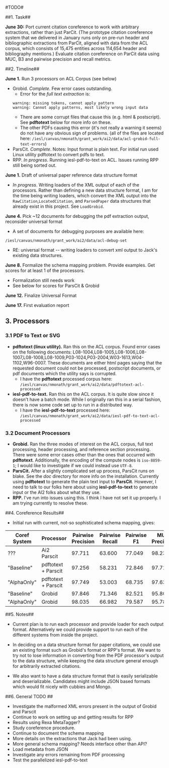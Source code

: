 #TODO#

##1. Task##

__June 30:__ Port current citation coreference to work with arbitrary extractions, rather than just ParCit. (The prototype citation coreference system that we delivered in January runs only on pre-run header and bibliographic extractions from ParCit, aligned with data from the ACL corpus, which consists of 15,475 entities across 114,654 header and bibliography mentions.)  Evaluate citation coreference on ParCit data using MUC, B3 and pairwise precision and recall metrics.

##2. Timeline##

__June 1.__ Run 3 processors on ACL Corpus (see below)

- Grobid. _Complete._ Few error cases outstanding.
  - Error for the _full text extraction_ is: 
  ```
  warning: missing tokens, cannot apply pattern
  warning: Cannot apply patterns, most likely wrong input data
  ```
  - There are some corrupt files that cause this (e.g. html & postscript). See __pdftotext__ below for more info on these.
  - The other PDFs causing this error (it's not really a warning it seems)  do not have any obvious sign of problems. (all of the files are located here: ```/iesl/canvas/nmonath/grant_work/ai2/data/acl-grobid-full-text-errors```)
- ParsCit. _Complete_. Notes: Input format is plain text. For initial run used Linux utility pdftotext to convert pdfs to text.
- RPP. _In progress_. Running iesl-pdf-to-text on ACL. Issues running RPP still being sorted out.

__June 1.__ Draft of universal paper reference data structure format

- _In progress_. Writing loaders of the XML output of each of the processors. Rather than defining a new data structure format, I am for the time being writing loaders, which convert the XML output into the ```RawCitation```,```LocatedCitation```, and ```ParsedPaper``` data structures that already exist in this project. See ```LoadGrobid```.

__June 4.__ Pick ~12 documents for debugging the pdf extraction output, reconsider universal format

- A set of documents for debugging purposes are available here: 
```
/iesl/canvas/nmonath/grant_work/ai2/data/acl-debug-set
```
- RE: universal format -- writing loaders to convert xml output to Jack's existing data structures.

__June 8.__ Formalize the schema mapping problem. Provide examples. Get scores for at least 1 of the processors. 

- Formalization still needs work
- See below for scores for ParsCit & Grobid

__June 12.__ Finalize Universal Format

__June 17.__ First evaluation report

## 3. Processors ##

### 3.1 PDF to Text or SVG ###

- __pdftotext (linux utility).__ Ran this on the ACL corpus. Found error cases on the following documents: L08-1004,L08-1005,L08-1006,L08-1007,L08-1008,L08-1009,P03-1024,P03-2004,W03-1613,W04-1102,W96-0007. These documents are either html pages saying that the requested document could not be processed, postscript documents, or pdf documents which the utility says is corrupted. 
  - I have the __pdftotext__ processed corpus here: ```/iesl/canvas/nmonath/grant_work/ai2/data/pdftotext-acl-processed```
- __iesl-pdf-to-text.__ Ran this on the ACL corpus. It is quite slow since it doesn't have a batch mode. While I originally ran this in a serial fashion, there is now some code set up to run in a distributed way. 
  - I have the __iesl-pdf-to-text__ processed here: ```/iesl/canvas/nmonath/grant_work/ai2/data/iesl-pdf-to-text-acl-processed```

### 3.2 Document Processors ###

- __Grobid.__ Ran the three modes of interest on the ACL corpus, full text processing, header processing, and reference section processing. There were some error cases other than the ones that occurred with __pdftotext__. Additionally, the encoding of the compute nodes is ```iso-8859-1```; I would like to investigate if we could instead use ```UTF-8```.
- __ParsCit.__ After a slightly complicated set up process, ParsCit runs on blake. See the _doc_ directory for more info on the installation. Currently using __pdftotext__ to generate the plain text input to __ParsCit__. However, I need to talk to our folks here about using __iesl-pdf-to-text__ to generate input or the AI2 folks about what they use.
- __RPP.__ I've run into issues using this. I think I have not set it up properly. I am trying currently to resolve these. 

##4. Coreference Results##

- Initial run with current, not-so sophisticated schema mapping, gives: 


| Coref System | Processor   | Pairwise Precision  |  Pairwise Recall | Pairwise F1     | MUC Precision  |  MUC Recall | MUC F1     | B3 Precision  |  B3 Recall | B3 F1     |
| ----------- | ----------- | ------------------- | ---------------- | --------------- | -------------- | ----------- | ---------- | ------------- | ---------- | --------- |
??? | Ai2 Parscit | 97.711 | 63.600 | 77.049 | 98.230 | 81.282 | 88.956 | 97.903 | 68.101 | 80.326 |
"Baseline" | pdftotext + Parscit | 97.256 | 58.231 | 72.846 | 97.715 | 76.307 | 85.694 | 97.659 | 62.050 | 75.885 |
"AlphaOnly" | pdftotext + Parscit | 97.749 | 53.003 | 68.735 | 97.637 | 66.816 | 79.338 | 97.920 | 52.373 | 68.245 |
"Baseline" | Grobid | 97.846 | 71.346 | 82.521 | 95.802 | 82.744 | 88.795 | 95.469 | 72.267 | 82.263 |
"AlphaOnly" | Grobid | 98.035 | 66.982 | 79.587 | 95.783 | 80.226 | 87.317 | 95.649 | 68.113 | 79.567 |


##5. Notes##

* Current plan is to run each processor and provide loader for each output format. Alternatively we could provide support to run each of the different systems from inside the project. 

* In deciding on a data structure format for paper citations, we could use an existing format such as Grobid's format or RPP's format. We want to try not to lose information in converting from the PDF processor's output to the data structure, while keeping the data structure general enough for arbitrarily extracted citations.

* We also want to have a data structure format that is easily serializable and deserializable. Candidates might include JSON based formats which would fit nicely with cubbies and Mongo.  

##6. General TODO ##

- Investigate the malformed XML errors present in the output of Grobid and Parscit
- Continue to work on setting up and getting results for RPP
- Results using Rexa MetaTagger?
- Study coreference procedure.
- Continue to document the schema mapping
- More details on the extractions that Jack had been using. 
- More general schema mapping? Needs interface other than API?
- Load metadata from JSON
- Investigate any errors remaining from PDF processing
- Test the parallelized iesl-pdf-to-text
